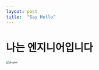 ```yaml
---
layout: post
title:  "Say Hello"
---
```


# 나는 엔지니어입니다



<img src="/home/marojeon/Blog/wjsakfh.github.io/images/2021-10-10-Hello/droplet.jpg" alt="droplet" style="zoom:50%;" />
